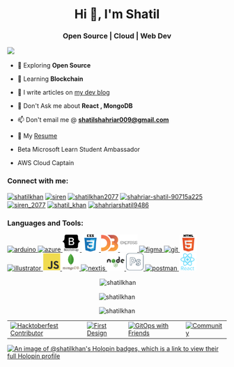 <h1 align="center">Hi 👋, I'm Shatil</h1>
<h3 align="center">Open Source | Cloud | Web Dev</h3>

![](https://komarev.com/ghpvc/?username=ShatilKhan&color=blueviolet&style=for-the-badge)

- 🔭 Exploring **Open Source**

- 🌱 Learning **Blockchain**

- 📝 I write articles on [my dev blog](https://dev.to/siren) 

- 💬 Don't Ask me about **React , MongoDB** 

- 📫 Don't email me @ **shatilshahriar009@gmail.com**

- 📄 My [Resume](https://drive.google.com/file/d/1rFIKZ2QI1GUR6y84T1LC1HrUmxMBmNxW/view?usp=sharing)

- Beta Microsoft Learn Student Ambassador

- AWS Cloud Captain


<h3 align="left">Connect with me:</h3>
<p align="left">
<a href="https://codepen.io/shatilkhan" target="blank"><img align="center" src="https://raw.githubusercontent.com/rahuldkjain/github-profile-readme-generator/master/src/images/icons/Social/codepen.svg" alt="shatilkhan" height="30" width="40" /></a>
<a href="https://dev.to/siren" target="blank"><img align="center" src="https://raw.githubusercontent.com/rahuldkjain/github-profile-readme-generator/master/src/images/icons/Social/devto.svg" alt="siren" height="30" width="40" /></a>
<a href="https://twitter.com/shatilkhan2077" target="blank"><img align="center" src="https://raw.githubusercontent.com/rahuldkjain/github-profile-readme-generator/master/src/images/icons/Social/twitter.svg" alt="shatilkhan2077" height="30" width="40" /></a>
<a href="https://linkedin.com/in/shahriar-shatil-90715a225" target="blank"><img align="center" src="https://raw.githubusercontent.com/rahuldkjain/github-profile-readme-generator/master/src/images/icons/Social/linked-in-alt.svg" alt="shahriar-shatil-90715a225" height="30" width="40" /></a>
<a href="https://instagram.com/siren_2077" target="blank"><img align="center" src="https://raw.githubusercontent.com/rahuldkjain/github-profile-readme-generator/master/src/images/icons/Social/instagram.svg" alt="siren_2077" height="30" width="40" /></a>
<a href="https://dribbble.com/shatil_khan" target="blank"><img align="center" src="https://raw.githubusercontent.com/rahuldkjain/github-profile-readme-generator/master/src/images/icons/Social/dribbble.svg" alt="shatil_khan" height="30" width="40" /></a>
<a href="https://www.youtube.com/c/shahriarshatil9486" target="blank"><img align="center" src="https://raw.githubusercontent.com/rahuldkjain/github-profile-readme-generator/master/src/images/icons/Social/youtube.svg" alt="shahriarshatil9486" height="30" width="40" /></a>
</p>

<h3 align="left">Languages and Tools:</h3>
<p align="left"> <a href="https://www.arduino.cc/" target="_blank" rel="noreferrer"> <img src="https://cdn.worldvectorlogo.com/logos/arduino-1.svg" alt="arduino" width="40" height="40"/> </a> <a href="https://azure.microsoft.com/en-in/" target="_blank" rel="noreferrer"> <img src="https://www.vectorlogo.zone/logos/microsoft_azure/microsoft_azure-icon.svg" alt="azure" width="40" height="40"/> </a> <a href="https://getbootstrap.com" target="_blank" rel="noreferrer"> <img src="https://raw.githubusercontent.com/devicons/devicon/master/icons/bootstrap/bootstrap-plain-wordmark.svg" alt="bootstrap" width="40" height="40"/> </a> <a href="https://www.w3schools.com/css/" target="_blank" rel="noreferrer"> <img src="https://raw.githubusercontent.com/devicons/devicon/master/icons/css3/css3-original-wordmark.svg" alt="css3" width="40" height="40"/> </a> <a href="https://d3js.org/" target="_blank" rel="noreferrer"> <img src="https://raw.githubusercontent.com/devicons/devicon/master/icons/d3js/d3js-original.svg" alt="d3js" width="40" height="40"/> </a> <a href="https://expressjs.com" target="_blank" rel="noreferrer"> <img src="https://raw.githubusercontent.com/devicons/devicon/master/icons/express/express-original-wordmark.svg" alt="express" width="40" height="40"/> </a> <a href="https://www.figma.com/" target="_blank" rel="noreferrer"> <img src="https://www.vectorlogo.zone/logos/figma/figma-icon.svg" alt="figma" width="40" height="40"/> </a> <a href="https://git-scm.com/" target="_blank" rel="noreferrer"> <img src="https://www.vectorlogo.zone/logos/git-scm/git-scm-icon.svg" alt="git" width="40" height="40"/> </a> <a href="https://www.w3.org/html/" target="_blank" rel="noreferrer"> <img src="https://raw.githubusercontent.com/devicons/devicon/master/icons/html5/html5-original-wordmark.svg" alt="html5" width="40" height="40"/> </a> <a href="https://www.adobe.com/in/products/illustrator.html" target="_blank" rel="noreferrer"> <img src="https://www.vectorlogo.zone/logos/adobe_illustrator/adobe_illustrator-icon.svg" alt="illustrator" width="40" height="40"/> </a> <a href="https://developer.mozilla.org/en-US/docs/Web/JavaScript" target="_blank" rel="noreferrer"> <img src="https://raw.githubusercontent.com/devicons/devicon/master/icons/javascript/javascript-original.svg" alt="javascript" width="40" height="40"/> </a> <a href="https://www.mongodb.com/" target="_blank" rel="noreferrer"> <img src="https://raw.githubusercontent.com/devicons/devicon/master/icons/mongodb/mongodb-original-wordmark.svg" alt="mongodb" width="40" height="40"/> </a> <a href="https://nextjs.org/" target="_blank" rel="noreferrer"> <img src="https://cdn.worldvectorlogo.com/logos/nextjs-2.svg" alt="nextjs" width="40" height="40"/> </a> <a href="https://nodejs.org" target="_blank" rel="noreferrer"> <img src="https://raw.githubusercontent.com/devicons/devicon/master/icons/nodejs/nodejs-original-wordmark.svg" alt="nodejs" width="40" height="40"/> </a> <a href="https://www.photoshop.com/en" target="_blank" rel="noreferrer"> <img src="https://raw.githubusercontent.com/devicons/devicon/master/icons/photoshop/photoshop-line.svg" alt="photoshop" width="40" height="40"/> </a> <a href="https://postman.com" target="_blank" rel="noreferrer"> <img src="https://www.vectorlogo.zone/logos/getpostman/getpostman-icon.svg" alt="postman" width="40" height="40"/> </a> <a href="https://reactjs.org/" target="_blank" rel="noreferrer"> <img src="https://raw.githubusercontent.com/devicons/devicon/master/icons/react/react-original-wordmark.svg" alt="react" width="40" height="40"/> </a> </p>


<p align="center">&nbsp;<img align="center" src="https://github-readme-stats.vercel.app/api?username=shatilkhan&show_icons=true&locale=en&theme=aura" alt="shatilkhan" /></p>

<p align="center"><img align="center" src="https://github-readme-streak-stats.herokuapp.com/?user=shatilkhan&theme=aura" alt="shatilkhan" /></p>

<p align="center"><img align="center" src="https://github-readme-stats.vercel.app/api/top-langs?username=shatilkhan&show_icons=true&locale=en&layout=compact&theme=aura" alt="shatilkhan" /></p>


<table align="center">
  <tr>
    <td>
      <a href="https://meshery.layer5.io/user/e001673e-bb32-4b5c-9029-7d86343bd54b?tab=badges">
        <img src="https://badges.layer5.io/assets/badges/hacktoberfest-contributor/hacktoberfest-contributor.png" width="150" height="200" alt="Hacktoberfest Contributor">
      </a>
    </td>
    <td>
      <a href="https://meshery.layer5.io/user/e001673e-bb32-4b5c-9029-7d86343bd54b?tab=badges">
        <img src="https://badges.layer5.io/assets/badges/first-design/first-design.png" width="150" height="200" alt="First Design">
      </a>
    </td>
    <td>
      <a href="https://meshery.layer5.io/user/e001673e-bb32-4b5c-9029-7d86343bd54b?tab=badges">
        <img src="https://badges.layer5.io/assets/badges/first-collaborator/first-collaborator.png" width="150" height="200" alt="GitOps with Friends">
      </a>
    </td>
    <td>
      <a href="https://meshery.layer5.io/user/e001673e-bb32-4b5c-9029-7d86343bd54b?tab=badges">
        <img src="https://badges.layer5.io/assets/badges/community/community.png" width="150" height="200" alt="Community">
      </a>
    </td>
  </tr>
</table>








[![An image of @shatilkhan's Holopin badges, which is a link to view their full Holopin profile](https://holopin.me/shatilkhan)](https://holopin.io/@shatilkhan)
